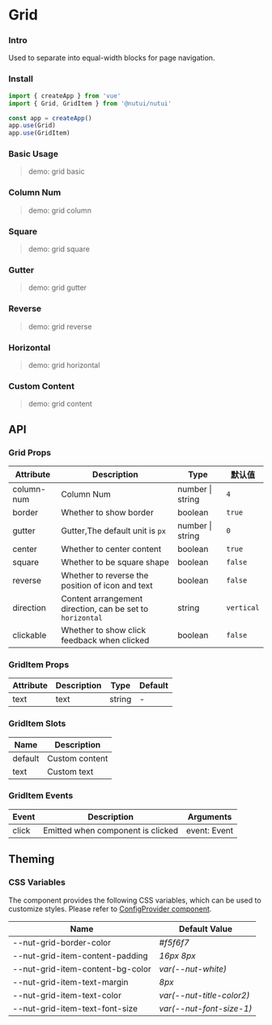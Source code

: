 # Grid

### Intro

Used to separate into equal-width blocks for page navigation.

### Install

```js
import { createApp } from 'vue'
import { Grid, GridItem } from '@nutui/nutui'

const app = createApp()
app.use(Grid)
app.use(GridItem)
```

### Basic Usage

> demo: grid basic

### Column Num

> demo: grid column

### Square

> demo: grid square

### Gutter

> demo: grid gutter

### Reverse

> demo: grid reverse

### Horizontal

> demo: grid horizontal

### Custom Content

> demo: grid content

## API

### Grid Props

| Attribute | Description | Type | 默认值 |
| --- | --- | --- | --- |
| column-num | Column Num | number \| string | `4` |
| border | Whether to show border | boolean | `true` |
| gutter | Gutter,The default unit is `px` | number \| string | `0` |
| center | Whether to center content | boolean | `true` |
| square | Whether to be square shape | boolean | `false` |
| reverse | Whether to reverse the position of icon and text | boolean | `false` |
| direction | Content arrangement direction, can be set to `horizontal` | string | `vertical` |
| clickable | Whether to show click feedback when clicked | boolean | `false` |

### GridItem Props

| Attribute | Description | Type | Default |
| --- | --- | --- | --- |
| text | text | string | - |

### GridItem Slots

| Name | Description |
| --- | --- |
| default | Custom content |
| text | Custom text |

### GridItem Events

| Event | Description | Arguments |
| --- | --- | --- |
| click | Emitted when component is clicked | event: Event |

## Theming

### CSS Variables

The component provides the following CSS variables, which can be used to customize styles. Please refer to [ConfigProvider component](#/en-US/component/configprovider).

| Name | Default Value |
| --- | --- |
| --nut-grid-border-color | _#f5f6f7_ |
| --nut-grid-item-content-padding | _16px 8px_ |
| --nut-grid-item-content-bg-color | _var(--nut-white)_ |
| --nut-grid-item-text-margin | _8px_ |
| --nut-grid-item-text-color | _var(--nut-title-color2)_ |
| --nut-grid-item-text-font-size | _var(--nut-font-size-1)_ |
